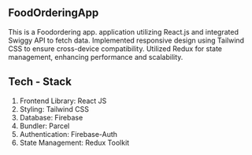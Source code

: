 ## FoodOrderingApp
This is a Foodordering app. 
application utilizing React.js and integrated Swiggy API to fetch data. Implemented responsive design using Tailwind CSS to ensure cross-device compatibility. Utilized Redux for state management, enhancing performance and scalability. 

## Tech - Stack
1. Frontend Library: React JS
2. Styling: Tailwind CSS
3. Database: Firebase
4. Bundler: Parcel
5. Authentication: Firebase-Auth
6. State Management: Redux Toolkit


